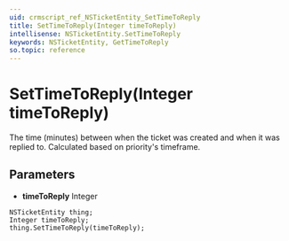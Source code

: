 ```yaml
---
uid: crmscript_ref_NSTicketEntity_SetTimeToReply
title: SetTimeToReply(Integer timeToReply)
intellisense: NSTicketEntity.SetTimeToReply
keywords: NSTicketEntity, GetTimeToReply
so.topic: reference
---
```


# SetTimeToReply(Integer timeToReply)

The time (minutes) between when the ticket was created and when it was replied to. Calculated based on priority&apos;s timeframe.

## Parameters

* **timeToReply** Integer

```crmscript
NSTicketEntity thing;
Integer timeToReply;
thing.SetTimeToReply(timeToReply);
```

